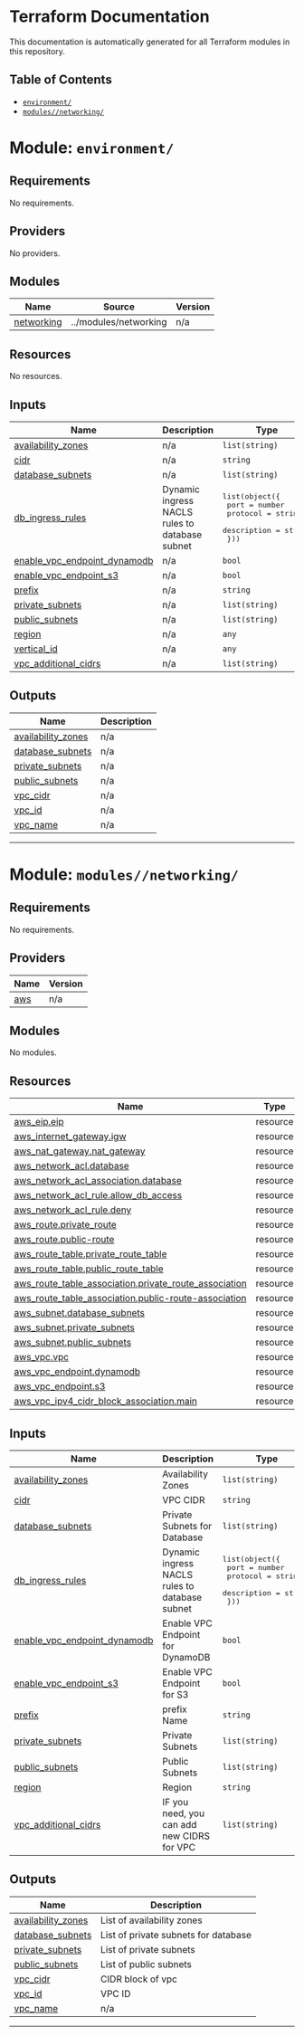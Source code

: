# Terraform Documentation

This documentation is automatically generated for all Terraform modules in this repository.

## Table of Contents

- [`environment/`](#module-environment-)
- [`modules//networking/`](#module-modules--networking-)

# Module: `environment/`

## Requirements

No requirements.

## Providers

No providers.

## Modules

| Name | Source | Version |
|------|--------|---------|
| <a name="module_networking"></a> [networking](#module\_networking) | ../modules/networking | n/a |

## Resources

No resources.

## Inputs

| Name | Description | Type | Default | Required |
|------|-------------|------|---------|:--------:|
| <a name="input_availability_zones"></a> [availability\_zones](#input\_availability\_zones) | n/a | `list(string)` | n/a | yes |
| <a name="input_cidr"></a> [cidr](#input\_cidr) | n/a | `string` | n/a | yes |
| <a name="input_database_subnets"></a> [database\_subnets](#input\_database\_subnets) | n/a | `list(string)` | n/a | yes |
| <a name="input_db_ingress_rules"></a> [db\_ingress\_rules](#input\_db\_ingress\_rules) | Dynamic ingress NACLS rules to database subnet | <pre>list(object({<br/>    port        = number<br/>    protocol    = string<br/>    description = string<br/>  }))</pre> | n/a | yes |
| <a name="input_enable_vpc_endpoint_dynamodb"></a> [enable\_vpc\_endpoint\_dynamodb](#input\_enable\_vpc\_endpoint\_dynamodb) | n/a | `bool` | n/a | yes |
| <a name="input_enable_vpc_endpoint_s3"></a> [enable\_vpc\_endpoint\_s3](#input\_enable\_vpc\_endpoint\_s3) | n/a | `bool` | n/a | yes |
| <a name="input_prefix"></a> [prefix](#input\_prefix) | n/a | `string` | n/a | yes |
| <a name="input_private_subnets"></a> [private\_subnets](#input\_private\_subnets) | n/a | `list(string)` | n/a | yes |
| <a name="input_public_subnets"></a> [public\_subnets](#input\_public\_subnets) | n/a | `list(string)` | n/a | yes |
| <a name="input_region"></a> [region](#input\_region) | n/a | `any` | n/a | yes |
| <a name="input_vertical_id"></a> [vertical\_id](#input\_vertical\_id) | n/a | `any` | n/a | yes |
| <a name="input_vpc_additional_cidrs"></a> [vpc\_additional\_cidrs](#input\_vpc\_additional\_cidrs) | n/a | `list(string)` | n/a | yes |

## Outputs

| Name | Description |
|------|-------------|
| <a name="output_availability_zones"></a> [availability\_zones](#output\_availability\_zones) | n/a |
| <a name="output_database_subnets"></a> [database\_subnets](#output\_database\_subnets) | n/a |
| <a name="output_private_subnets"></a> [private\_subnets](#output\_private\_subnets) | n/a |
| <a name="output_public_subnets"></a> [public\_subnets](#output\_public\_subnets) | n/a |
| <a name="output_vpc_cidr"></a> [vpc\_cidr](#output\_vpc\_cidr) | n/a |
| <a name="output_vpc_id"></a> [vpc\_id](#output\_vpc\_id) | n/a |
| <a name="output_vpc_name"></a> [vpc\_name](#output\_vpc\_name) | n/a |

---

# Module: `modules//networking/`

## Requirements

No requirements.

## Providers

| Name | Version |
|------|---------|
| <a name="provider_aws"></a> [aws](#provider\_aws) | n/a |

## Modules

No modules.

## Resources

| Name | Type |
|------|------|
| [aws_eip.eip](https://registry.terraform.io/providers/hashicorp/aws/latest/docs/resources/eip) | resource |
| [aws_internet_gateway.igw](https://registry.terraform.io/providers/hashicorp/aws/latest/docs/resources/internet_gateway) | resource |
| [aws_nat_gateway.nat_gateway](https://registry.terraform.io/providers/hashicorp/aws/latest/docs/resources/nat_gateway) | resource |
| [aws_network_acl.database](https://registry.terraform.io/providers/hashicorp/aws/latest/docs/resources/network_acl) | resource |
| [aws_network_acl_association.database](https://registry.terraform.io/providers/hashicorp/aws/latest/docs/resources/network_acl_association) | resource |
| [aws_network_acl_rule.allow_db_access](https://registry.terraform.io/providers/hashicorp/aws/latest/docs/resources/network_acl_rule) | resource |
| [aws_network_acl_rule.deny](https://registry.terraform.io/providers/hashicorp/aws/latest/docs/resources/network_acl_rule) | resource |
| [aws_route.private_route](https://registry.terraform.io/providers/hashicorp/aws/latest/docs/resources/route) | resource |
| [aws_route.public-route](https://registry.terraform.io/providers/hashicorp/aws/latest/docs/resources/route) | resource |
| [aws_route_table.private_route_table](https://registry.terraform.io/providers/hashicorp/aws/latest/docs/resources/route_table) | resource |
| [aws_route_table.public_route_table](https://registry.terraform.io/providers/hashicorp/aws/latest/docs/resources/route_table) | resource |
| [aws_route_table_association.private_route_association](https://registry.terraform.io/providers/hashicorp/aws/latest/docs/resources/route_table_association) | resource |
| [aws_route_table_association.public-route-association](https://registry.terraform.io/providers/hashicorp/aws/latest/docs/resources/route_table_association) | resource |
| [aws_subnet.database_subnets](https://registry.terraform.io/providers/hashicorp/aws/latest/docs/resources/subnet) | resource |
| [aws_subnet.private_subnets](https://registry.terraform.io/providers/hashicorp/aws/latest/docs/resources/subnet) | resource |
| [aws_subnet.public_subnets](https://registry.terraform.io/providers/hashicorp/aws/latest/docs/resources/subnet) | resource |
| [aws_vpc.vpc](https://registry.terraform.io/providers/hashicorp/aws/latest/docs/resources/vpc) | resource |
| [aws_vpc_endpoint.dynamodb](https://registry.terraform.io/providers/hashicorp/aws/latest/docs/resources/vpc_endpoint) | resource |
| [aws_vpc_endpoint.s3](https://registry.terraform.io/providers/hashicorp/aws/latest/docs/resources/vpc_endpoint) | resource |
| [aws_vpc_ipv4_cidr_block_association.main](https://registry.terraform.io/providers/hashicorp/aws/latest/docs/resources/vpc_ipv4_cidr_block_association) | resource |

## Inputs

| Name | Description | Type | Default | Required |
|------|-------------|------|---------|:--------:|
| <a name="input_availability_zones"></a> [availability\_zones](#input\_availability\_zones) | Availability Zones | `list(string)` | n/a | yes |
| <a name="input_cidr"></a> [cidr](#input\_cidr) | VPC CIDR | `string` | n/a | yes |
| <a name="input_database_subnets"></a> [database\_subnets](#input\_database\_subnets) | Private Subnets for Database | `list(string)` | `[]` | no |
| <a name="input_db_ingress_rules"></a> [db\_ingress\_rules](#input\_db\_ingress\_rules) | Dynamic ingress NACLS rules to database subnet | <pre>list(object({<br/>    port        = number<br/>    protocol    = string<br/>    description = string<br/>  }))</pre> | n/a | yes |
| <a name="input_enable_vpc_endpoint_dynamodb"></a> [enable\_vpc\_endpoint\_dynamodb](#input\_enable\_vpc\_endpoint\_dynamodb) | Enable VPC Endpoint for DynamoDB | `bool` | n/a | yes |
| <a name="input_enable_vpc_endpoint_s3"></a> [enable\_vpc\_endpoint\_s3](#input\_enable\_vpc\_endpoint\_s3) | Enable VPC Endpoint for S3 | `bool` | n/a | yes |
| <a name="input_prefix"></a> [prefix](#input\_prefix) | prefix Name | `string` | n/a | yes |
| <a name="input_private_subnets"></a> [private\_subnets](#input\_private\_subnets) | Private Subnets | `list(string)` | n/a | yes |
| <a name="input_public_subnets"></a> [public\_subnets](#input\_public\_subnets) | Public Subnets | `list(string)` | n/a | yes |
| <a name="input_region"></a> [region](#input\_region) | Region | `string` | n/a | yes |
| <a name="input_vpc_additional_cidrs"></a> [vpc\_additional\_cidrs](#input\_vpc\_additional\_cidrs) | IF you need, you can add new CIDRS for VPC | `list(string)` | `[]` | no |

## Outputs

| Name | Description |
|------|-------------|
| <a name="output_availability_zones"></a> [availability\_zones](#output\_availability\_zones) | List of availability zones |
| <a name="output_database_subnets"></a> [database\_subnets](#output\_database\_subnets) | List of private subnets for database |
| <a name="output_private_subnets"></a> [private\_subnets](#output\_private\_subnets) | List of private subnets |
| <a name="output_public_subnets"></a> [public\_subnets](#output\_public\_subnets) | List of public subnets |
| <a name="output_vpc_cidr"></a> [vpc\_cidr](#output\_vpc\_cidr) | CIDR block of vpc |
| <a name="output_vpc_id"></a> [vpc\_id](#output\_vpc\_id) | VPC ID |
| <a name="output_vpc_name"></a> [vpc\_name](#output\_vpc\_name) | n/a |

---

